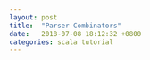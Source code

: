 ```yaml
---
layout: post
title:  "Parser Combinators"
date:   2018-07-08 18:12:32 +0800
categories: scala tutorial
---
```


